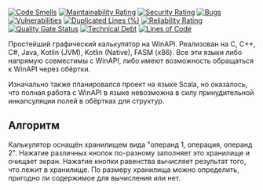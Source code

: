 [![Code Smells][code_smells_badge]][code_smells_link]
[![Maintainability Rating][maintainability_rating_badge]][maintainability_rating_link]
[![Security Rating][security_rating_badge]][security_rating_link]
[![Bugs][bugs_badge]][bugs_link]
[![Vulnerabilities][vulnerabilities_badge]][vulnerabilities_link]
[![Duplicated Lines (%)][duplicated_lines_density_badge]][duplicated_lines_density_link]
[![Reliability Rating][reliability_rating_badge]][reliability_rating_link]
[![Quality Gate Status][quality_gate_status_badge]][quality_gate_status_link]
[![Technical Debt][technical_debt_badge]][technical_debt_link]
[![Lines of Code][lines_of_code_badge]][lines_of_code_link]

Простейший графический калькулятор на WinAPI. Реализован на С, С++, C#, Java, Kotlin (JVM), Kotlin (Native), FASM (x86).
Все эти языки либо напрямую совместимы с WinAPI, либо имеют возможность обращаться к WinAPI через обёртки.

Изначально также планировался проект на языке Scala, но оказалось, что полная работа с WinAPI в языке невозможна в силу
принудительной инкапсуляции полей в обёртках для структур.

## Алгоритм

Калькулятор оснащён хранилищем вида "операнд 1, операция, операнд 2". Нажатие различных кнопок по-разному заполняет это
хранилище и очищает экран. Нажатие кнопки равенства вычисляет результат того, что лежит в хранилище. По размеру
хранилища можно определить, пригодно ли содержимое для вычисления или нет.

<!----------------------------------------------------------------------------->

[code_smells_badge]: https://sonarcloud.io/api/project_badges/measure?project=Hummel009_Calculator-WinAPI&metric=code_smells

[code_smells_link]: https://sonarcloud.io/summary/overall?id=Hummel009_Calculator-WinAPI

[maintainability_rating_badge]: https://sonarcloud.io/api/project_badges/measure?project=Hummel009_Calculator-WinAPI&metric=sqale_rating

[maintainability_rating_link]: https://sonarcloud.io/summary/overall?id=Hummel009_Calculator-WinAPI

[security_rating_badge]: https://sonarcloud.io/api/project_badges/measure?project=Hummel009_Calculator-WinAPI&metric=security_rating

[security_rating_link]: https://sonarcloud.io/summary/overall?id=Hummel009_Calculator-WinAPI

[bugs_badge]: https://sonarcloud.io/api/project_badges/measure?project=Hummel009_Calculator-WinAPI&metric=bugs

[bugs_link]: https://sonarcloud.io/summary/overall?id=Hummel009_Calculator-WinAPI

[vulnerabilities_badge]: https://sonarcloud.io/api/project_badges/measure?project=Hummel009_Calculator-WinAPI&metric=vulnerabilities

[vulnerabilities_link]: https://sonarcloud.io/summary/overall?id=Hummel009_Calculator-WinAPI

[duplicated_lines_density_badge]: https://sonarcloud.io/api/project_badges/measure?project=Hummel009_Calculator-WinAPI&metric=duplicated_lines_density

[duplicated_lines_density_link]: https://sonarcloud.io/summary/overall?id=Hummel009_Calculator-WinAPI

[reliability_rating_badge]: https://sonarcloud.io/api/project_badges/measure?project=Hummel009_Calculator-WinAPI&metric=reliability_rating

[reliability_rating_link]: https://sonarcloud.io/summary/overall?id=Hummel009_Calculator-WinAPI

[quality_gate_status_badge]: https://sonarcloud.io/api/project_badges/measure?project=Hummel009_Calculator-WinAPI&metric=alert_status

[quality_gate_status_link]: https://sonarcloud.io/summary/overall?id=Hummel009_Calculator-WinAPI

[technical_debt_badge]: https://sonarcloud.io/api/project_badges/measure?project=Hummel009_Calculator-WinAPI&metric=sqale_index

[technical_debt_link]: https://sonarcloud.io/summary/overall?id=Hummel009_Calculator-WinAPI

[lines_of_code_badge]: https://sonarcloud.io/api/project_badges/measure?project=Hummel009_Calculator-WinAPI&metric=ncloc

[lines_of_code_link]: https://sonarcloud.io/summary/overall?id=Hummel009_Calculator-WinAPI
